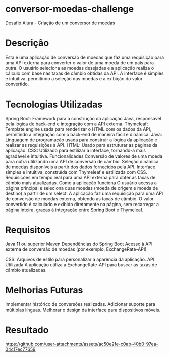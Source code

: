 # conversor-moedas-challenge
Desafio Alura - Criação de um conversor de moedas 

# Descrição
Esta é uma aplicação de conversão de moedas que faz uma requisição para uma API externa para converter o valor de uma moeda de um país para outra. O usuário seleciona as moedas desejadas e a aplicação realiza o cálculo com base nas taxas de câmbio obtidas da API. A interface é simples e intuitiva, permitindo a seleção das moedas e a exibição do valor convertido.

# Tecnologias Utilizadas
Spring Boot: Framework para a construção da aplicação Java, responsável pela lógica de back-end e integração com a API externa.
Thymeleaf: Template engine usada para renderizar o HTML com os dados da API, permitindo a integração com o back-end de maneira fácil e dinâmica.
Java: Linguagem de programação usada para construir a lógica da aplicação e realizar as requisições à API.
HTML: Usado para estruturar as páginas da aplicação.
CSS: Utilizado para estilizar a interface, tornando-a mais agradável e intuitiva.
Funcionalidades
Conversão de valores de uma moeda para outra utilizando uma API de conversão de câmbio.
Seleção dinâmica de moedas disponíveis a partir dos dados fornecidos pela API.
Interface simples e intuitiva, construída com Thymeleaf e estilizada com CSS.
Requisições em tempo real para uma API externa para obter as taxas de câmbio mais atualizadas.
Como a aplicação funciona
O usuário acessa a página principal e seleciona duas moedas (moeda de origem e moeda de destino) a partir de um select.
A aplicação faz uma requisição para uma API de conversão de moedas externa, obtendo as taxas de câmbio.
O valor convertido é calculado e exibido diretamente na página, sem recarregar a página inteira, graças à integração entre Spring Boot e Thymeleaf.
# Requisitos
Java 11 ou superior
Maven
Dependências do Spring Boot
Acesso à API externa de conversão de moedas (por exemplo, ExchangeRate-API)

CSS: Arquivos de estilo para personalizar a aparência da aplicação.
API Utilizada
A aplicação utiliza a ExchangeRate-API para buscar as taxas de câmbio atualizadas.

# Melhorias Futuras
Implementar histórico de conversões realizadas.
Adicionar suporte para múltiplas línguas.
Melhorar o design da interface para dispositivos móveis.

# Resultado

https://github.com/user-attachments/assets/ac50e2fe-c0ab-40b0-97ea-04c17ec77659





